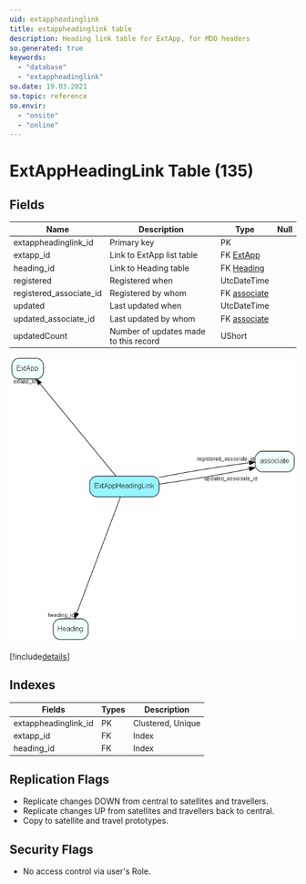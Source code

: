 ```yaml
---
uid: extappheadinglink
title: extappheadinglink table
description: Heading link table for ExtApp, for MDO headers
so.generated: true
keywords:
  - "database"
  - "extappheadinglink"
so.date: 19.03.2021
so.topic: reference
so.envir:
  - "onsite"
  - "online"
---
```


# ExtAppHeadingLink Table (135)

## Fields

| Name | Description | Type | Null |
|------|-------------|------|:----:|
|extappheadinglink\_id|Primary key|PK| |
|extapp\_id|Link to ExtApp list table|FK [ExtApp](ExtApp.md)| |
|heading\_id|Link to Heading table|FK [Heading](Heading.md)| |
|registered|Registered when|UtcDateTime| |
|registered\_associate\_id|Registered by whom|FK [associate](associate.md)| |
|updated|Last updated when|UtcDateTime| |
|updated\_associate\_id|Last updated by whom|FK [associate](associate.md)| |
|updatedCount|Number of updates made to this record|UShort| |


![ExtAppHeadingLink table relationship diagram](media\ExtAppHeadingLink.png)

[!include[details](./includes/ExtAppHeadingLink.md)]

## Indexes

| Fields | Types | Description |
|--------|-------|-------------|
|extappheadinglink\_id |PK |Clustered, Unique |
|extapp\_id |FK |Index |
|heading\_id |FK |Index |

## Replication Flags

* Replicate changes DOWN from central to satellites and travellers.
* Replicate changes UP from satellites and travellers back to central.
* Copy to satellite and travel prototypes.

## Security Flags

* No access control via user's Role.

